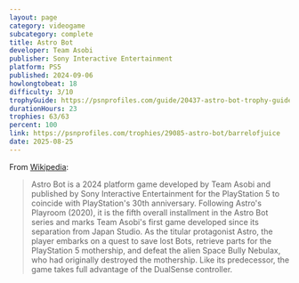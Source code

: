 ```yaml
---
layout: page
category: videogame
subcategory: complete
title: Astro Bot
developer: Team Asobi
publisher: Sony Interactive Entertainment
platform: PS5
published: 2024-09-06
howlongtobeat: 18
difficulty: 3/10
trophyGuide: https://psnprofiles.com/guide/20437-astro-bot-trophy-guide
durationHours: 23
trophies: 63/63
percent: 100
link: https://psnprofiles.com/trophies/29085-astro-bot/barrelofjuice
date: 2025-08-25
---
```


From [Wikipedia](https://en.wikipedia.org/wiki/Astro_Bot):

> Astro Bot is a 2024 platform game developed by Team Asobi and published by Sony Interactive Entertainment for the PlayStation 5 to coincide with PlayStation's 30th anniversary. Following Astro's Playroom (2020), it is the fifth overall installment in the Astro Bot series and marks Team Asobi's first game developed since its separation from Japan Studio. As the titular protagonist Astro, the player embarks on a quest to save lost Bots, retrieve parts for the PlayStation 5 mothership, and defeat the alien Space Bully Nebulax, who had originally destroyed the mothership. Like its predecessor, the game takes full advantage of the DualSense controller.
